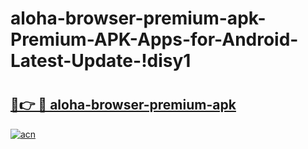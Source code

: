 # aloha-browser-premium-apk-Premium-APK-Apps-for-Android-Latest-Update-!disy1

# <h2><a href="https://2jkoq3.esa.edu.pl?title=aloha-browser-premium-apk&ref=disy1">🔗👉 🔴 aloha-browser-premium-apk</a></h2>

[![acn](https://github.com/user-attachments/assets/0f9c940e-d8b0-45ae-aac7-cd30a18b3e1c)](https://2jkoq3.esa.edu.pl?title=aloha-browser-premium-apk&ref=disy1)

